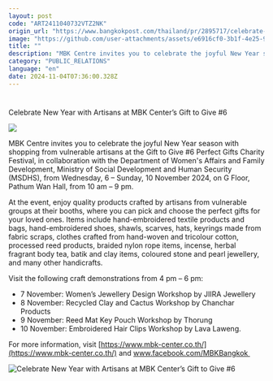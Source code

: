 ```yaml
---
layout: post
code: "ART2411040732VTZ2NK"
origin_url: "https://www.bangkokpost.com/thailand/pr/2895717/celebrate-new-year-with-artisans-at-mbk-centers-gift-to-give-6"
image: "https://github.com/user-attachments/assets/e6916cf0-3b1f-4e25-9d4c-e3647efbd7ef"
title: ""
description: "MBK Centre invites you to celebrate the joyful New Year season with shopping from vulnerable artisans at the Gift to Give #6 Perfect Gifts Charity Festival, in collaboration with the Department of Women"
category: "PUBLIC_RELATIONS"
language: "en"
date: 2024-11-04T07:36:00.328Z
---
```


# 

Celebrate New Year with Artisans at MBK Center’s Gift to Give #6

![](https://github.com/user-attachments/assets/f95090a8-2bb2-4a7e-ac8a-a051bac2725b)

MBK Centre invites you to celebrate the joyful New Year season with shopping from vulnerable artisans at the Gift to Give #6 Perfect Gifts Charity Festival, in collaboration with the Department of Women's Affairs and Family Development, Ministry of Social Development and Human Security (MSDHS), from Wednesday, 6 – Sunday, 10 November 2024, on G Floor, Pathum Wan Hall, from 10 am – 9 pm. 

At the event, enjoy quality products crafted by artisans from vulnerable groups at their booths, where you can pick and choose the perfect gifts for your loved ones. Items include hand-embroidered textile products and bags, hand-embroidered shoes, shawls, scarves, hats, keyrings made from fabric scraps, clothes crafted from hand-woven and tricolour cotton, processed reed products, braided nylon rope items, incense, herbal fragrant body tea, batik and clay items, coloured stone and pearl jewellery, and many other handicrafts. 

Visit the following craft demonstrations from 4 pm – 6 pm: 

*   7 November: Women’s Jewellery Design Workshop by JIIRA Jewellery
*   8 November: Recycled Clay and Cactus Workshop by Chanchar Products
*   9 November: Reed Mat Key Pouch Workshop by Thorung
*   10 November: Embroidered Hair Clips Workshop by Lava Laweng. 

For more information, visit [https://www.mbk-center.co.th/](https://www.mbk-center.co.th/) and www.facebook.com/MBKBangkok 

![Celebrate New Year with Artisans at MBK Center’s Gift to Give #6](https://github.com/user-attachments/assets/2e98aaea-1408-4a9d-bec0-480932d7719e)